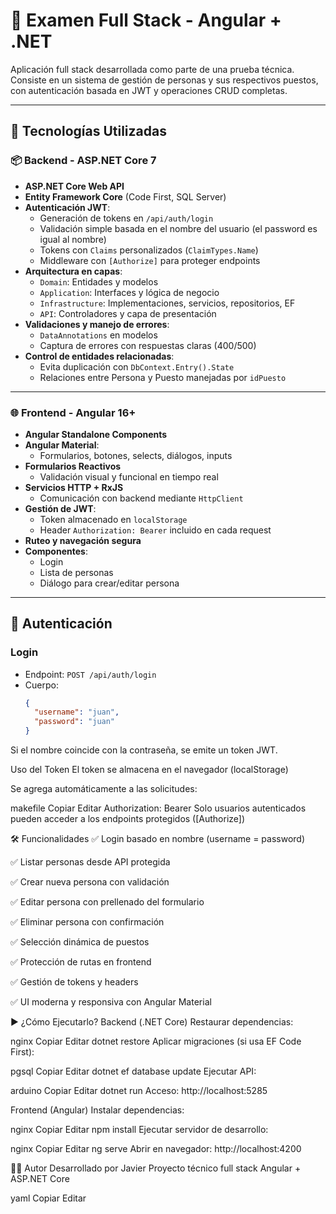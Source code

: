 # 🧪 Examen Full Stack - Angular + .NET

Aplicación full stack desarrollada como parte de una prueba técnica. Consiste en un sistema de gestión de personas y sus respectivos puestos, con autenticación basada en JWT y operaciones CRUD completas.

---

## 🚀 Tecnologías Utilizadas

### 📦 Backend - ASP.NET Core 7

- **ASP.NET Core Web API**
- **Entity Framework Core** (Code First, SQL Server)
- **Autenticación JWT**:
  - Generación de tokens en `/api/auth/login`
  - Validación simple basada en el nombre del usuario (el password es igual al nombre)
  - Tokens con `Claims` personalizados (`ClaimTypes.Name`)
  - Middleware con `[Authorize]` para proteger endpoints
- **Arquitectura en capas**:
  - `Domain`: Entidades y modelos
  - `Application`: Interfaces y lógica de negocio
  - `Infrastructure`: Implementaciones, servicios, repositorios, EF
  - `API`: Controladores y capa de presentación
- **Validaciones y manejo de errores**:
  - `DataAnnotations` en modelos
  - Captura de errores con respuestas claras (400/500)
- **Control de entidades relacionadas**:
  - Evita duplicación con `DbContext.Entry().State`
  - Relaciones entre Persona y Puesto manejadas por `idPuesto`

---

### 🌐 Frontend - Angular 16+

- **Angular Standalone Components**
- **Angular Material**:
  - Formularios, botones, selects, diálogos, inputs
- **Formularios Reactivos**
  - Validación visual y funcional en tiempo real
- **Servicios HTTP + RxJS**
  - Comunicación con backend mediante `HttpClient`
- **Gestión de JWT**:
  - Token almacenado en `localStorage`
  - Header `Authorization: Bearer` incluido en cada request
- **Ruteo y navegación segura**
- **Componentes**:
  - Login
  - Lista de personas
  - Diálogo para crear/editar persona

---

## 🔐 Autenticación

### Login

- Endpoint: `POST /api/auth/login`
- Cuerpo:
  ```json
  {
    "username": "juan",
    "password": "juan"
  }
Si el nombre coincide con la contraseña, se emite un token JWT.

Uso del Token
El token se almacena en el navegador (localStorage)

Se agrega automáticamente a las solicitudes:

makefile
Copiar
Editar
Authorization: Bearer <token>
Solo usuarios autenticados pueden acceder a los endpoints protegidos ([Authorize])

🛠️ Funcionalidades
✅ Login basado en nombre (username = password)

✅ Listar personas desde API protegida

✅ Crear nueva persona con validación

✅ Editar persona con prellenado del formulario

✅ Eliminar persona con confirmación

✅ Selección dinámica de puestos

✅ Protección de rutas en frontend

✅ Gestión de tokens y headers

✅ UI moderna y responsiva con Angular Material

▶️ ¿Cómo Ejecutarlo?
Backend (.NET Core)
Restaurar dependencias:

nginx
Copiar
Editar
dotnet restore
Aplicar migraciones (si usa EF Code First):

pgsql
Copiar
Editar
dotnet ef database update
Ejecutar API:

arduino
Copiar
Editar
dotnet run
Acceso: http://localhost:5285

Frontend (Angular)
Instalar dependencias:

nginx
Copiar
Editar
npm install
Ejecutar servidor de desarrollo:

nginx
Copiar
Editar
ng serve
Abrir en navegador: http://localhost:4200

🧑‍💻 Autor
Desarrollado por Javier
Proyecto técnico full stack Angular + ASP.NET Core

yaml
Copiar
Editar
